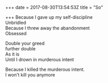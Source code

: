 +++
date = 2017-08-30T13:54:53Z
title = "So"

+++ 
Because I gave up my self-discipline   
Unbridled   
Because I threw away the abandonment   
Obsessed   
   
Double your greed   
further double   
As it is   
Until I drown in murderous intent   
   
Because I killed the murderous intent.   
I won't kill you anymore